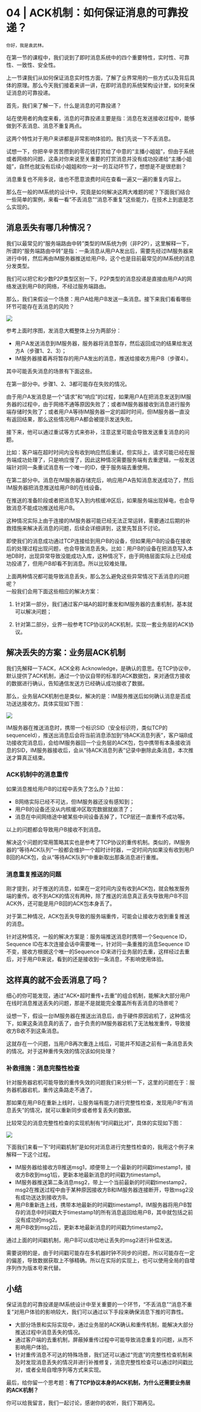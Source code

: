 # 04 | ACK机制：如何保证消息的可靠投递？

    你好，我是袁武林。

在第一节的课程中，我们说到了即时消息系统中的四个重要特性，实时性、可靠性、一致性、安全性。

上一节课我们从如何保证消息实时性方面，了解了业界常用的一些方式以及背后具体的原理。那么今天我们接着来讲一讲，在即时消息的系统架构设计里，如何来保证消息的可靠投递。

首先，我们来了解一下，什么是消息的可靠投递？

站在使用者的角度来看，消息的可靠投递主要是指：消息在发送接收过程中，能够做到不丢消息、消息不重复两点。

这两个特性对于用户来讲都是非常影响体验的。我们先说一下不丢消息。

试想一下，你把辛辛苦苦攒到的零花钱打赏给了中意的“主播小姐姐”，但由于系统或者网络的问题，这条对你来说至关重要的打赏消息并没有成功投递给“主播小姐姐”，自然也就没有后续小姐姐和你一对一的互动环节了，想想是不是很悲剧？

消息重复也不用多说，谁也不愿意浪费时间在查看一遍又一遍的重复内容上。

那么在一般的IM系统的设计中，究竟是如何解决这两大难题的呢？下面我们结合一些简单的案例，来看一看“不丢消息”“消息不重复”这些能力，在技术上到底是怎么实现的。

## 消息丢失有哪几种情况？

我们以最常见的“服务端路由中转”类型的IM系统为例（非P2P），这里解释一下，所谓的“服务端路由中转”是指：一条消息从用户A发出后，需要先经过IM服务器来进行中转，然后再由IM服务器推送给用户B，这个也是目前最常见的IM系统的消息分发类型。

我们可以把它和少数P2P类型区别一下，P2P类型的消息投递是直接由用户A的网络发送到用户B的网络，不经过服务端路由。

那么，我们来假设一个场景：用户A给用户B发送一条消息。接下来我们看看哪些环节可能存在丢消息的风险？

![](https://static001.geekbang.org/resource/image/5b/28/5b2ee576e22ac109121714aaaaec3528.png)

参考上面时序图，发消息大概整体上分为两部分：

*   用户A发送消息到IM服务器，服务器将消息暂存，然后返回成功的结果给发送方A（步骤1、2、3）；
*   IM服务器接着再将暂存的用户A发出的消息，推送给接收方用户B（步骤4）。

其中可能丢失消息的场景有下面这些。

在第一部分中。步骤1、2、3都可能存在失败的情况。

由于用户A发消息是一个“请求”和“响应”的过程，如果用户A在把消息发送到IM服务器的过程中，由于网络不通等原因失败了；或者IM服务器接收到消息进行服务端存储时失败了；或者用户A等待IM服务器一定的超时时间，但IM服务器一直没有返回结果，那么这些情况用户A都会被提示发送失败。

接下来，他可以通过重试等方式来弥补，注意这里可能会导致发送重复消息的问题。

比如：客户端在超时时间内没有收到响应然后重试，但实际上，请求可能已经在服务端成功处理了，只是响应慢了，因此这种情况需要服务端有去重逻辑，一般发送端针对同一条重试消息有一个唯一的ID，便于服务端去重使用。

在第二部分中。消息在IM服务器存储完后，响应用户A告知消息发送成功了，然后IM服务器把消息推送给用户B的在线设备。

在推送的准备阶段或者把消息写入到内核缓冲区后，如果服务端出现掉电，也会导致消息不能成功推送给用户B。

这种情况实际上由于连接的IM服务器可能已经无法正常运转，需要通过后期的补救措施来解决丢消息的问题，后续会详细讲到，这里先暂且不讨论。

即使我们的消息成功通过TCP连接给到用户B的设备，但如果用户B的设备在接收后的处理过程出现问题，也会导致消息丢失。比如：用户B的设备在把消息写入本地DB时，出现异常导致没能成功入库，这种情况下，由于网络层面实际上已经成功投递了，但用户B却看不到消息。所以比较难处理。

上面两种情况都可能导致消息丢失，那么怎么避免这些异常情况下丢消息的问题呢？  
一般我们会用下面这些相应的解决方案：

1.  针对第一部分，我们通过客户端A的超时重发和IM服务器的去重机制，基本就可以解决问题；
    
2.  针对第二部分，业界一般参考TCP协议的ACK机制，实现一套业务层的ACK协议。
    

## 解决丢失的方案：业务层ACK机制

我们先解释一下ACK，ACK全称 Acknowledge，是确认的意思。在TCP协议中，默认提供了ACK机制，通过一个协议自带的标准的ACK数据包，来对通信方接收的数据进行确认，告知通信发送方已经确认成功接收了数据。

那么，业务层ACK机制也是类似，解决的是：IM服务推送后如何确认消息是否成功送达接收方。具体实现如下图：

![](https://static001.geekbang.org/resource/image/a4/7e/a4e3c1cfb27aa32e1c42891f3c14eb7e.png)

IM服务器在推送消息时，携带一个标识SID（安全标识符，类似TCP的sequenceId），推送出消息后会将当前消息添加到“待ACK消息列表”，客户端B成功接收完消息后，会给IM服务器回一个业务层的ACK包，包中携带有本条接收消息的SID，IM服务器接收后，会从“待ACK消息列表”记录中删除此条消息，本次推送才算真正结束。

### ACK机制中的消息重传

如果消息推给用户B的过程中丢失了怎么办？比如：

*   B网络实际已经不可达，但IM服务器还没有感知到；
*   用户B的设备还没从内核缓冲区取完数据就崩溃了；
*   消息在中间网络途中被某些中间设备丢掉了，TCP层还一直重传不成功等。

以上的问题都会导致用户B接收不到消息。

解决这个问题的常用策略其实也是参考了TCP协议的重传机制。类似的，IM服务器的“等待ACK队列”一般都会维护一个超时计时器，一定时间内如果没有收到用户B回的ACK包，会从“等待ACK队列”中重新取出那条消息进行重推。

### 消息重复推送的问题

刚才提到，对于推送的消息，如果在一定时间内没有收到ACK包，就会触发服务端的重传。收不到ACK的情况有两种，除了推送的消息真正丢失导致用户B不回ACK外，还可能是用户B回的ACK包本身丢了。

对于第二种情况，ACK包丢失导致的服务端重传，可能会让接收方收到重复推送的消息。

针对这种情况，一般的解决方案是：服务端推送消息时携带一个Sequence ID，Sequence ID在本次连接会话中需要唯一，针对同一条重推的消息Sequence ID不变，接收方根据这个唯一的Sequence ID来进行业务层的去重，这样经过去重后，对于用户B来说，看到的还是接收到一条消息，不影响使用体验。

## 这样真的就不会丢消息了吗？

细心的你可能发现，通过“ACK+超时重传+去重”的组合机制，能解决大部分用户在线时消息推送丢失的问题，那是不是就能完全覆盖所有丢消息的场景呢？

设想一下，假设一台IM服务器在推送出消息后，由于硬件原因宕机了，这种情况下，如果这条消息真的丢了，由于负责的IM服务器宕机了无法触发重传，导致接收方B收不到这条消息。

这就存在一个问题，当用户B再次重连上线后，可能并不知道之前有一条消息丢失的情况。对于这种重传失效的情况该如何处理？

### 补救措施：消息完整性检查

针对服务器宕机可能导致的重传失效的问题我们来分析一下，这里的问题在于：服务器机器宕机，重传这条路走不通了。

那如果在用户B在重新上线时，让服务端有能力进行完整性检查，发现用户B“有消息丢失”的情况，就可以重新同步或者修复丢失的数据。

比较常见的消息完整性检查的实现机制有“时间戳比对”，具体的实现如下图：

![](https://static001.geekbang.org/resource/image/14/c6/149af9b46ff04769d8957efaac84e1c6.png)

下面我们来看一下“时间戳机制”是如何对消息进行完整性检查的，我用这个例子来解释一下这个过程。

*   IM服务器给接收方B推送msg1，顺便带上一个最新的时间戳timestamp1，接收方B收到msg1后，更新本地最新消息的时间戳为timestamp1。
*   IM服务器推送第二条消息msg2，带上一个当前最新的时间戳timestamp2，msg2在推送过程中由于某种原因接收方B和IM服务器连接断开，导致msg2没有成功送达到接收方B。
*   用户B重新连上线，携带本地最新的时间戳timestamp1，IM服务器将用户B暂存的消息中时间戳大于timestamp1的所有消息返回给用户B，其中就包括之前没有成功的msg2。
*   用户B收到msg2后，更新本地最新消息的时间戳为timestamp2。

通过上面的时间戳机制，用户B可以成功地让丢失的msg2进行补偿发送。

需要说明的是，由于时间戳可能存在多机器时钟不同步的问题，所以可能存在一定的偏差，导致数据获取上不够精确。所以在实际的实现上，也可以使用全局的自增序列作为版本号来代替。

## 小结

保证消息的可靠投递是IM系统设计中至关重要的一个环节，“不丢消息”“消息不重复”对用户体验的影响较大，我们可以通过以下手段来确保消息下推的可靠性。

*   大部分场景和实际实现中，通过业务层的ACK确认和重传机制，能解决大部分推送过程中消息丢失的情况。
*   通过客户端的去重机制，屏蔽掉重传过程中可能导致消息重复的问题，从而不影响用户体验。
*   针对重传消息不可达的特殊场景，我们还可以通过“兜底”的完整性检查机制来及时发现消息丢失的情况并进行补推修复，消息完整性检查可以通过时间戳比对，或者全局自增序列等方式来实现。

最后，给你留一个思考题：**有了TCP协议本身的ACK机制，为什么还需要业务层的ACK机制？**

你可以给我留言，我们一起讨论，感谢你的收听，我们下期再见。
    